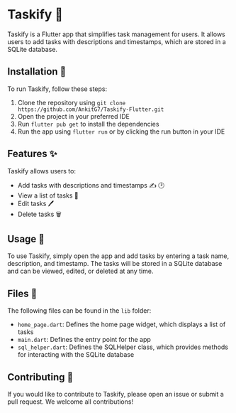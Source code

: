 # Taskify 📝

Taskify is a Flutter app that simplifies task management for users. It allows users to add tasks with descriptions and timestamps, which are stored in a SQLite database.

## Installation 🚀

To run Taskify, follow these steps:

1. Clone the repository using `git clone https://github.com/AnkitG7/Taskify-Flutter.git`
2. Open the project in your preferred IDE
3. Run `flutter pub get` to install the dependencies
4. Run the app using `flutter run` or by clicking the run button in your IDE

## Features ✨

Taskify allows users to:

- Add tasks with descriptions and timestamps ✍️ 🕑
- View a list of tasks 📜
- Edit tasks 🖊️
- Delete tasks 🗑️

## Usage 📱

To use Taskify, simply open the app and add tasks by entering a task name, description, and timestamp. The tasks will be stored in a SQLite database and can be viewed, edited, or deleted at any time.

## Files 📁

The following files can be found in the `lib` folder:

- `home_page.dart`: Defines the home page widget, which displays a list of tasks
- `main.dart`: Defines the entry point for the app
- `sql_helper.dart`: Defines the SQLHelper class, which provides methods for interacting with the SQLite database

## Contributing 👥

If you would like to contribute to Taskify, please open an issue or submit a pull request. We welcome all contributions!
